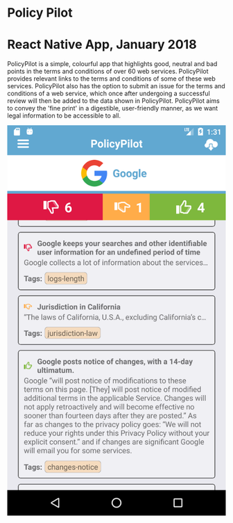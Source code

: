 # Policy Pilot
# React Native App, January 2018

PolicyPilot is a simple, colourful app that highlights good, neutral and bad points in the terms and conditions of over 60 web services. PolicyPilot provides relevant links to the terms and conditions of some of these web services. PolicyPilot also has the option to submit an issue for the terms and conditions of a web service, which once after undergoing a successful review will then be added to the data shown in PolicyPilot. PolicyPilot aims to convey the 'fine print' in a digestible, user-friendly manner, as we want legal information to be accessible to all.

![](/images/policy-pilot.webp)
